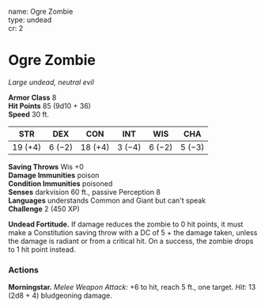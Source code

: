 name: Ogre Zombie    
type: undead    
cr: 2

# Ogre Zombie 
_Large undead, neutral evil_

**Armor Class** 8    
**Hit Points** 85 (9d10 + 36)    
**Speed** 30 ft.

| STR     | DEX     | CON     | INT     | WIS     | CHA     |
|---------|---------|---------|---------|---------|---------|
| 19 (+4) | 6 (−2)  | 18 (+4) | 3 (−4)  | 6 (−2)  | 5 (−3)  |

**Saving Throws** Wis +0    
**Damage Immunities** poison    
**Condition Immunities** poisoned    
**Senses** darkvision 60 ft., passive Perception 8    
**Languages** understands Common and Giant but can't speak    
**Challenge** 2 (450 XP)

**Undead Fortitude.** If damage reduces the zombie to 0 hit points, it must make a Constitution saving throw with a DC of 5 + the damage taken, unless the damage is radiant or from a critical hit. On a success, the zombie drops to 1 hit point instead.

### Actions 
**Morningstar.** _Melee Weapon Attack:_ +6 to hit, reach 5 ft., one target. _Hit:_ 13 (2d8 + 4) bludgeoning damage.    
